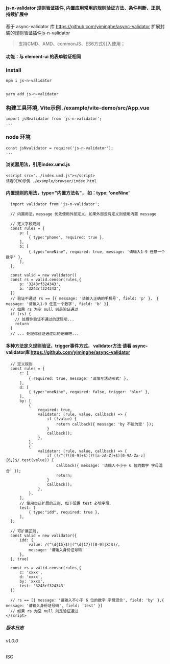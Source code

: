 

#### js-n-validator 规则验证插件, 内置应用常用的规则验证方法、条件判断、正则, 持续扩展中

基于 async-validator 库 https://github.com/yiminghe/async-validator
扩展封装的规则验证插件js-n-validator

>
>
> 支持CMD、AMD、commonJS、ES6方式引入使用；
>
>
#### 功能：与 element-ui 的表单验证相同


<!--
简单、易用、可扩展的 js-n-validator 参数验证插件, 与element-ui 的表单验证相同
-->

### install
```
npm i js-n-validator


yarn add js-n-validator

```

### 构建工具环境, Vite示例 ./example/vite-demo/src/App.vue
```
import jsNvalidator from 'js-n-validator';
...
```

### node 环境
```
const jsNvalidator = require('js-n-validator');
...
```

#### 浏览器用法，引用index.umd.js
```
<script src="../index.umd.js"></script>
请看DEMO示例 ./example/browser/index.html

```

#### 内置规则的用法，type="内置方法名"， 如：type: 'oneNine'
```
  import validator from 'js-n-validator';

  // 内置用法，message 优先使用外部定义，如果外部没有定义则使用内置 message

  // 定义字段规则
  const rules = {
      p: [
          { type:"phone", required: true },
      ],
      b: [
          { type:"oneNine", required: true, message: '请输入1-9 任意一个数字' },
      ],
  };

  const valid = new validator()
  const rs = valid.censor(rules,{
      p: '3243rf324343',
      b: '3243rf324343',
  })
  // 验证不通过 rs == [{ message: '请输入正确的手机号', field: 'p' }， { message: '请输入1-9 任意一个数字', field: 'b' }]
  // 如果 rs 为空 null 则是验证通过
  if (rs) {
    // 处理你验证不通过的逻辑吧...
    return
  }
  // ... 处理你验证通过后的逻辑吧...
```

#### 多种方法定义规则验证，trigger事件方式， validator方法 请看 async-validator库 https://github.com/yiminghe/async-validator
```
  // 定义规则
  const rules = {
      c: [
          { required: true, message: '请填写活动形式' },
      ],
      d: [
          { type:"oneNine", required: false, trigger: 'blur' },
      ],
      by: [
          { 
              required: true,
              validator: (rule, value, callback) => {
                  if (!value) {
                      return callback({ message: 'by 不能为空' });
                  }
                  callback();
              }, 
          },
          {
              validator: (rule, value, callback) => {
                  if (!/^(?![0-9]+$)(?![a-zA-Z]+$)[0-9A-Za-z]{6,}$/.test(value)) {
                      callback({ message: '请输入不小于 6 位的数字 字母混合' });
                      return;
                  }
                  callback();
              },
          },
      ],
      // 使用自已扩展的正则, 如下设置 test 必填字段，
      test: [
          { type:"idd", required: true },
      ],
  };

  // 可扩展正则, 
  const valid = new validator({
      idd: {
          value: /(^\d{15}$)|(^\d{17}([0-9]|X)$)/,
          message: '请输入身份证号码'
      },
  }, true)

  const rs = valid.censor(rules,{
      c: 'xxxx',
      d: 'xxxx',
      by: 'xxxx',
      test: '3243rf324343'
  })

  // rs == [{ message: '请输入不小于 6 位的数字 字母混合', field: 'by' },{ message: '请输入身份证号码', field: 'test' }]
  // 如果 rs 为空 null 则是验证通过
</script>
```


##### 版本日志
###### v1.0.0

ISC
